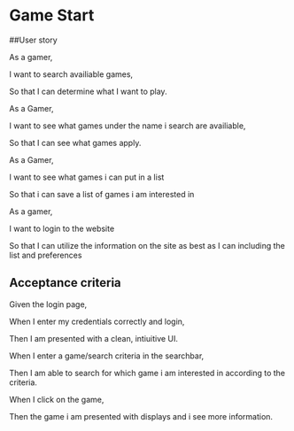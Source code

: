 # Game Start 

##User story

As a gamer,

I want to search availiable games,

So that I can determine what I want to play.

As a Gamer,

I want to see what games under the name i search are availiable,

So that I can see what games apply.

As a Gamer,

I want to see what games i can put in a list

So that i can save a list of games i am interested in

As a gamer,

I want to login to the website

So that I can utilize the information on the site as best as I can including the list and preferences

## Acceptance criteria

Given the login page,

When I enter my credentials correctly and login,

Then I am presented with a clean, intiuitive UI.

When I enter a game/search criteria in the searchbar,

Then I am able to search for which game i am interested in according to the criteria.

When I click on the game,

Then the game i am presented with displays and i see more information.

